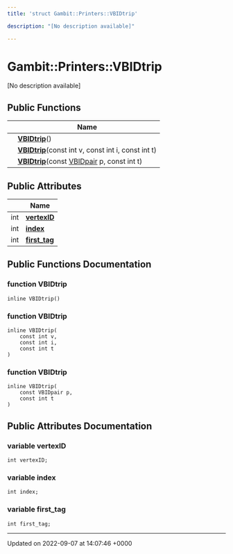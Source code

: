 ```yaml
---
title: 'struct Gambit::Printers::VBIDtrip'

description: "[No description available]"

---
```


# Gambit::Printers::VBIDtrip



[No description available]

## Public Functions

|                | Name           |
| -------------- | -------------- |
| | **[VBIDtrip](/documentation/code/classes/structgambit_1_1printers_1_1vbidtrip/#function-vbidtrip)**() |
| | **[VBIDtrip](/documentation/code/classes/structgambit_1_1printers_1_1vbidtrip/#function-vbidtrip)**(const int v, const int i, const int t) |
| | **[VBIDtrip](/documentation/code/classes/structgambit_1_1printers_1_1vbidtrip/#function-vbidtrip)**(const [VBIDpair](/documentation/code/classes/structgambit_1_1printers_1_1vbidpair/) p, const int t) |

## Public Attributes

|                | Name           |
| -------------- | -------------- |
| int | **[vertexID](/documentation/code/classes/structgambit_1_1printers_1_1vbidtrip/#variable-vertexid)**  |
| int | **[index](/documentation/code/classes/structgambit_1_1printers_1_1vbidtrip/#variable-index)**  |
| int | **[first_tag](/documentation/code/classes/structgambit_1_1printers_1_1vbidtrip/#variable-first-tag)**  |

## Public Functions Documentation

### function VBIDtrip

```
inline VBIDtrip()
```


### function VBIDtrip

```
inline VBIDtrip(
    const int v,
    const int i,
    const int t
)
```


### function VBIDtrip

```
inline VBIDtrip(
    const VBIDpair p,
    const int t
)
```


## Public Attributes Documentation

### variable vertexID

```
int vertexID;
```


### variable index

```
int index;
```


### variable first_tag

```
int first_tag;
```


-------------------------------

Updated on 2022-09-07 at 14:07:46 +0000